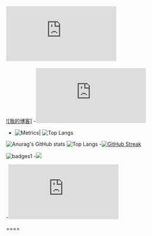 ![](https://www.dmoe.cc/random.php)
==
[![我的博客]](https://jianend.github.io/)
-![我的博客](http://abc.jianend.xyz/m.php "请多多指教")

- ![Metrics](https://metrics.lecoq.io/Jianend?template=classic&config.timezone=Asia%2FShanghai)|
![Top Langs](https://stats.justsong.cn/api/bilibili/?id=457688642)
  
 ![Anurag's GitHub stats](https://github-readme-stats.vercel.app/api?username=Jianend&show_icons=true&theme=radical)
 ![Top Langs](https://github-readme-stats.vercel.app/api/top-langs/?username=Jianend&layout=compact)
-[![GitHub Streak](https://github-readme-streak-stats.herokuapp.com/?user=Jianend)](https://git.io/streak-stats)
 
 ![badges1](https://dev-to-uploads.s3.amazonaws.com/uploads/articles/6n8fc8zw8pawxveffitx.png)
-![](https://komarev.com/ghpvc/?username=Jianend&color=green)

-![Jokes Card](https://www.dmoe.cc/random.php)



====
<!---
Jianend/Jianend is a ✨ special ✨ repository because its `README.md` (this file) appears on your GitHub profile.
You can click the Preview link to take a look at your changes.
--->
